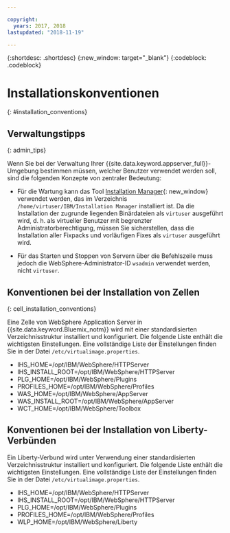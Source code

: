 ```yaml
---

copyright:
  years: 2017, 2018
lastupdated: "2018-11-19"

---
```


{:shortdesc: .shortdesc}
{:new_window: target="_blank"}
{:codeblock: .codeblock}

# Installationskonventionen
{: #installation_conventions}

## Verwaltungstipps
{: admin_tips}

Wenn Sie bei der Verwaltung Ihrer {{site.data.keyword.appserver_full}}-Umgebung bestimmen müssen, welcher Benutzer verwendet werden soll, sind die folgenden Konzepte von zentraler Bedeutung:

 * Für die Wartung kann das Tool [Installation Manager](http://www.ibm.com/support/knowledgecenter/SSDV2W_1.8.3/com.ibm.cic.agent.ui.doc/helpindex_imic.html){: new_window} verwendet werden, das im Verzeichnis `/home/virtuser/IBM/Installation Manager` installiert ist. Da die Installation der zugrunde liegenden Binärdateien als `virtuser` ausgeführt wird, d. h. als virtueller Benutzer mit begrenzter Administratorberechtigung, müssen Sie sicherstellen, dass die Installation aller Fixpacks und vorläufigen Fixes als `virtuser` ausgeführt wird.

 * Für das Starten und Stoppen von Servern über die Befehlszeile muss jedoch die WebSphere-Administrator-ID `wsadmin` verwendet werden, nicht `virtuser`.

## Konventionen bei der Installation von Zellen
{: cell_installation_conventions}

Eine Zelle von WebSphere Application Server in {{site.data.keyword.Bluemix_notm}} wird mit einer standardisierten Verzeichnisstruktur installiert und konfiguriert. Die folgende Liste enthält die wichtigsten Einstellungen.  Eine vollständige Liste der Einstellungen finden Sie in der Datei `/etc/virtualimage.properties`.

* IHS_HOME=/opt/IBM/WebSphere/HTTPServer
* IHS_INSTALL_ROOT=/opt/IBM/WebSphere/HTTPServer
* PLG_HOME=/opt/IBM/WebSphere/Plugins
* PROFILES_HOME=/opt/IBM/WebSphere/Profiles
* WAS_HOME=/opt/IBM/WebSphere/AppServer
* WAS_INSTALL_ROOT=/opt/IBM/WebSphere/AppServer
* WCT_HOME=/opt/IBM/WebSphere/Toolbox

## Konventionen bei der Installation von Liberty-Verbünden

Ein Liberty-Verbund wird unter Verwendung einer standardisierten Verzeichnisstruktur installiert und konfiguriert. Die folgende Liste enthält die wichtigsten Einstellungen.  Eine vollständige Liste der Einstellungen finden Sie in der Datei `/etc/virtualimage.properties`.

* IHS_HOME=/opt/IBM/WebSphere/HTTPServer
* IHS_INSTALL_ROOT=/opt/IBM/WebSphere/HTTPServer
* PLG_HOME=/opt/IBM/WebSphere/Plugins
* PROFILES_HOME=/opt/IBM/WebSphere/Profiles
* WLP_HOME=/opt/IBM/WebSphere/Liberty
